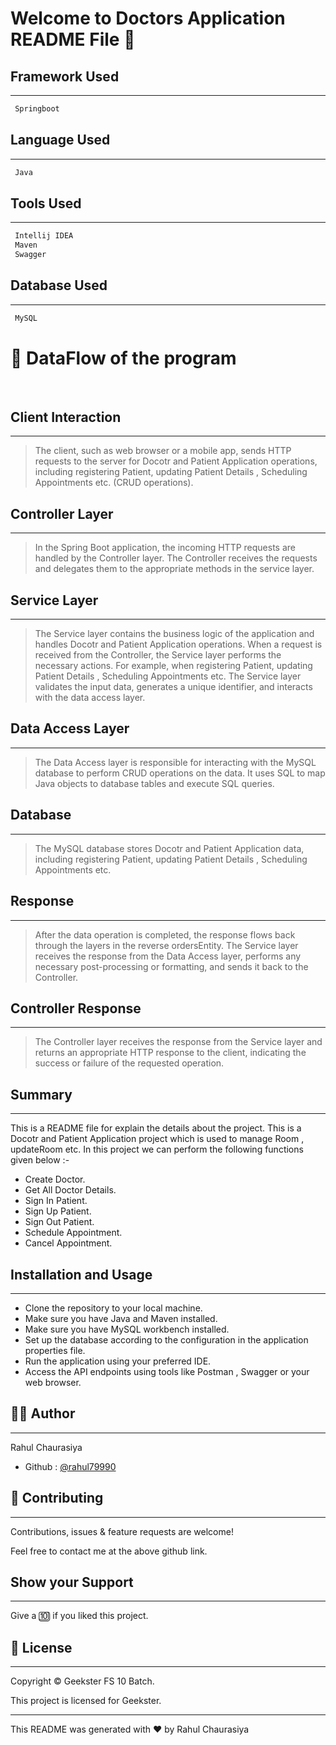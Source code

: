 # Welcome to Doctors Application README File :wave:


## Framework Used
___
```bash
 Springboot
```

## Language Used
___
```bash
 Java
```

## Tools Used
___
```bash
 Intellij IDEA
 Maven
 Swagger
```
## Database Used
___
```bash
 MySQL
```

# :office: DataFlow of the program 
<br>

## Client Interaction
___
> The client, such as web browser or a mobile app, sends HTTP requests to the server for Docotr and Patient Application operations, including registering Patient, updating Patient Details , Scheduling Appointments etc. (CRUD operations).

## Controller Layer
___
> In the Spring Boot application, the incoming HTTP requests are handled by the Controller layer. The Controller receives the requests and delegates them to the appropriate methods in the service layer.

## Service Layer
___
> The Service layer contains the business logic of the application and handles Docotr and Patient Application operations. When a request is received from the Controller, the Service layer performs the necessary actions. For example, when registering Patient, updating Patient Details , Scheduling Appointments  etc. The Service layer validates the input data, generates a unique identifier, and interacts with the data access layer.

## Data Access Layer
___
> The Data Access layer is responsible for interacting with the MySQL database to perform CRUD operations on the data. It uses SQL to map Java objects to database tables and execute SQL queries.

## Database
___
> The MySQL database stores Docotr and Patient Application data, including  registering Patient, updating Patient Details , Scheduling Appointments etc.

## Response
___
> After the data operation is completed, the response flows back through the layers in the reverse ordersEntity. The Service layer receives the response from the Data Access layer, performs any necessary post-processing or formatting, and sends it back to the Controller.

## Controller Response
___
> The Controller layer receives the response from the Service layer and returns an appropriate HTTP response to the client, indicating the success or failure of the requested operation.



## Summary
___
This is a README file for explain the details about the project. This is a Docotr and Patient Application project which is used to manage Room , updateRoom etc. In this project we can perform the following functions given below :-

* Create Doctor.
* Get All Doctor Details.
* Sign In Patient.
* Sign Up Patient.
* Sign Out Patient.
* Schedule Appointment.
* Cancel Appointment. 


## Installation and Usage
___
* Clone the repository to your local machine.
* Make sure you have Java and Maven installed.
* Make sure you have MySQL workbench installed.
* Set up the database according to the configuration in the application properties file.
* Run the application using your preferred IDE.
* Access the API endpoints using tools like Postman , Swagger or your web browser.

## :frowning_man: Author
___
Rahul Chaurasiya
* Github : [@rahul79990](https://github.com/rahul79990/Assignments)


## :handshake: Contributing
___
Contributions, issues & feature requests are  welcome!

Feel free to contact me at the above github link.

## Show your Support
___
Give a :keycap_ten: if you liked this project.

## :memo: License
___
Copyright :copyright: Geekster FS 10 Batch.

This project is licensed for Geekster.

___
This README was generated with :heart: by Rahul Chaurasiya